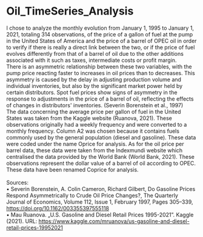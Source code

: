 # Oil_TimeSeries_Analysis
I chose to analyze the monthly evolution from January 1, 1995 to January 1, 2021, totaling 314 observations, of the price of a gallon of fuel at the pump in the United States of America and the price of a barrel of OPEC oil in order to verify if there is really a direct link between the two, or if the price of fuel evolves differently from that of a barrel of oil due to the other additions associated with it such as taxes, intermediate costs or profit margin.
<br>
There is an asymmetric relationship between these two variables, with the pump price reacting faster to increases in oil prices than to decreases. This asymmetry is caused by the delay in adjusting production volume and individual inventories, but also by the significant market power held by certain distributors. Spot fuel prices show signs of asymmetry in the response to adjustments in the price of a barrel of oil, reflecting the effects of changes in distributors' inventories. (Severin Borenstein et al., 1997)
<br>
The data concerning the average price per gallon of fuel in the United States was taken from the Kaggle website (Ruanova, 2021). These observations originally had a weekly frequency and were converted to a monthly frequency. Column A2 was chosen because it contains fuels commonly used by the general population (diesel and gasoline). These data were coded under the name Oprice for analysis.
	As for the oil price per barrel data, these data were taken from the Indexmundi website which centralised the data provided by the World Bank (World Bank, 2021). These observations represent the dollar value of a barrel of oil according to OPEC. These data have been renamed Coprice for analysis.
<br> <br>
Sources: <br>
•	Severin Borenstein, A. Colin Cameron, Richard Gilbert, Do Gasoline Prices Respond Asymmetrically to Crude Oil Price Changes?, The Quarterly Journal of Economics, Volume 112, Issue 1, February 1997, Pages 305–339, https://doi.org/10.1162/003355397555118 <br>
•	Mau Ruanova. „U.S. Gasoline and Diesel Retail Prices 1995-2021”. Kaggle (2021). URL: https://www.kaggle.com/mruanova/us-gasoline-and-diesel-retail-prices-19952021


